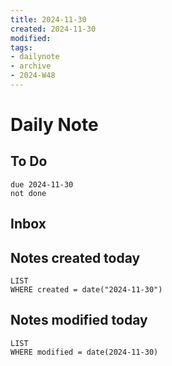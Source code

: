 ```yaml
---
title: 2024-11-30
created: 2024-11-30
modified: 
tags: 
- dailynote
- archive
- 2024-W48
---
```

# Daily Note
## To Do
```tasks
due 2024-11-30
not done
```
## Inbox
## Notes created today
```dataview
LIST
WHERE created = date("2024-11-30")
```
## Notes modified today
```dataview
LIST
WHERE modified = date(2024-11-30)
```
